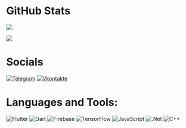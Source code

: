 # GitHub Stats

![](https://github-readme-stats-git-masterrstaa-rickstaa.vercel.app/api?username=Its-LALOL&hide=contribs&show_icons=true&theme=tokyonight)

![](https://github-readme-stats-git-masterrstaa-rickstaa.vercel.app/api/top-langs/?username=Its-LALOL&theme=tokyonight&layout=compact)

# Sociаls
[![Telegram](https://img.shields.io/badge/-Telegram-090909?style=for-the-badge&logo=telegram&logoColor=27A0D9)](https://t.me/terrorself)
[![Vkontakte](https://img.shields.io/badge/-Vkontakte-090909?style=for-the-badge&logo=Vk&logoColor=4F7DB3)](https://vk.com/rr23_2r_23f3_3r2f)

# Languages and Tools:
![Flutter](https://img.shields.io/badge/-Flutter-090909?style=for-the-badge&logo=flutter&logoColor=47C5FB)
![Dart](https://img.shields.io/badge/-Dart-090909?style=for-the-badge&logo=dart&logoColor=097CDB)
![Firebase](https://img.shields.io/badge/-Firebase-090909?style=for-the-badge&logo=firebase&logoColor=F8C52C)
![TensorFlow](https://img.shields.io/badge/-TensorFlow-090909?style=for-the-badge&logo=tensorflow&logoColor=F88C00)
![JavaScript](https://img.shields.io/badge/-JavaScript-090909?style=for-the-badge&logo=JavaScript&logoColor=E9D54D)
![.Net](https://img.shields.io/badge/-Framework-090909?style=for-the-badge&logo=.net&logoColor=E5D3FF)
![C++](https://img.shields.io/badge/-C++-090909?style=for-the-badge&logo=C%2b%2b&logoColor=6296CC)
